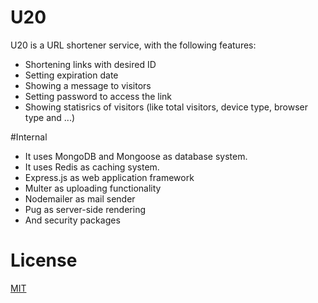# U20

U20 is a URL shortener service, with the following features:

-   Shortening links with desired ID
-   Setting expiration date
-   Showing a message to visitors
-   Setting password to access the link
-   Showing statisrics of visitors (like total visitors, device type, browser type and ...)

#Internal

-   It uses MongoDB and Mongoose as database system.
-   It uses Redis as caching system.
-   Express.js as web application framework
-   Multer as uploading functionality
-   Nodemailer as mail sender
-   Pug as server-side rendering
-   And security packages

# License

[MIT](https://choosealicense.com/licenses/mit/)
